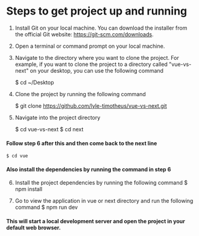 # Steps to get project up and running

1. Install Git on your local machine. You can download the installer from the official Git website: https://git-scm.com/downloads.

2. Open a terminal or command prompt on your local machine.

3. Navigate to the directory where you want to clone the project. For example, if you want to clone the project to a directory called "vue-vs-next" on your desktop, you can use the following command

   $ cd ~/Desktop

4. Clone the project by running the following command

   $ git clone https://github.com/lyle-timotheus/vue-vs-next.git

5. Navigate into the project directory

   $ cd vue-vs-next
   $ cd next

#### Follow step 6 after this and then come back to the next line

    $ cd vue

#### Also install the dependencies by running the command in step 6

6. Install the project dependencies by running the following command
   $ npm install

7. Go to view the application in vue or next directory and run the following command
   $ npm run dev

#### This will start a local development server and open the project in your default web browser.
